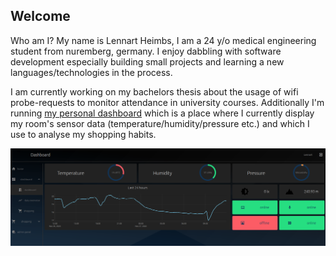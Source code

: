 ## Welcome
Who am I?
My name is Lennart Heimbs, I am a 24 y/o medical engineering student from nuremberg, germany.
I enjoy dabbling with software development especially building small projects and learning a new languages/technologies in the process.

I am currently working on my bachelors thesis about the usage of wifi probe-requests to monitor attendance in university courses.
Additionally I'm running [my personal dashboard](https://dashboard.heimbs.me) which is a place where I currently display my room's sensor data (temperature/humidity/pressure etc.) and which I use to analyse my shopping habits.

![Screenshot dashboard.heimbs.me](https://github.com/lheimbs/lheimbs.github.io/blob/master/img/screenshot-dashboard.png "Dashboard")
